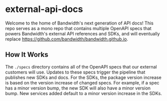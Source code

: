 # external-api-docs

Welcome to the home of Bandwidth's next generation of API docs! This repo serves as a mono repo that contains multiple OpenAPI specs that powers Bandwidth's external API references and SDKs, and will eventually replace https://github.com/bandwidth/bandwidth.github.io.

## How It Works

The `./specs` directory contains all of the OpenAPI specs that our external customers will use. Updates to these specs trigger the pipeline that publishes new SDKs and docs. For the SDKs, the package version increase is based on the version increase of changed specs. For example, if a spec has a minor version bump, the new SDK will also have a minor version bump. New services added default to a minor version increase in the SDKs.

